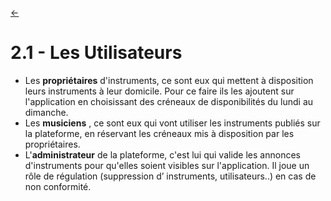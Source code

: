 <link rel="stylesheet" href="style.css"/>

[<p><span class="icon-big">&#8592;</span>](./2-analyse.md)

# 2.1 - Les Utilisateurs

-  Les **propriétaires** d'instruments, ce sont eux qui mettent à disposition leurs instruments à leur domicile.
Pour ce faire ils les ajoutent sur l'application en choisissant des créneaux de disponibilités du lundi au dimanche.
- Les **musiciens** , ce sont eux qui vont utiliser les instruments publiés sur la plateforme, en réservant les créneaux mis à disposition par les propriétaires.
- L'**administrateur** de la plateforme, c'est lui qui valide les annonces d'instruments pour qu'elles soient visibles sur l'application.
Il joue un rôle de régulation (suppression d’ instruments, utilisateurs..) en cas de non conformité.
